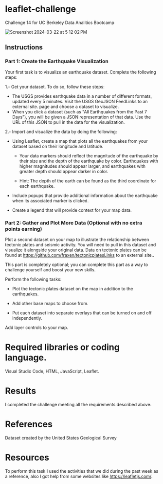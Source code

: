 # leaflet-challenge
Challenge 14 for UC Berkeley Data Analitics Bootcamp


![Screenshot 2024-03-22 at 5 12 02 PM](https://github.com/Ever30/leaflet-challenge/assets/149534473/c23ae200-a1e8-4d44-948f-7bc2139fb879)



## Instructions

### Part 1: Create the Earthquake Visualization

Your first task is to visualize an earthquake dataset. Complete the following steps:

1.- Get your dataset. To do so, follow these steps:

  - The USGS provides earthquake data in a number of different formats, updated every 5 minutes. Visit the USGS GeoJSON FeedLinks to an external site. page and choose a dataset to visualize.
  - When you click a dataset (such as "All Earthquakes from the Past 7 Days"), you will be given a JSON representation of that data. Use the URL of this JSON to pull in the data for the visualization.

2.- Import and visualize the data by doing the following:

  - Using Leaflet, create a map that plots all the earthquakes from your dataset based on their longitude and latitude.

      - Your data markers should reflect the magnitude of the earthquake by their size and the depth of the earthquake by color. Earthquakes with higher magnitudes should appear larger, and earthquakes with greater depth should appear darker in color.

      - Hint: The depth of the earth can be found as the third coordinate for each earthquake.

  - Include popups that provide additional information about the earthquake when its associated marker is clicked.

  - Create a legend that will provide context for your map data.

### Part 2: Gather and Plot More Data (Optional with no extra points earning)

Plot a second dataset on your map to illustrate the relationship between tectonic plates and seismic activity. You will need to pull in this dataset and visualize it alongside your original data. Data on tectonic plates can be found at https://github.com/fraxen/tectonicplatesLinks to an external site..

This part is completely optional; you can complete this part as a way to challenge yourself and boost your new skills.

Perform the following tasks:

  - Plot the tectonic plates dataset on the map in addition to the earthquakes.

  - Add other base maps to choose from.

  - Put each dataset into separate overlays that can be turned on and off independently.

Add layer controls to your map.

# Required libraries or coding language.
Visual Studio Code, HTML, JavaScript, Leaflet.

# Results
I completed the challenge meeting all the requirements described above.

# References
Dataset created by the United States Geological Survey

# Resources
To perform this task I used the activities that we did during the past week as a reference, also I got help from some websites like https://leafletjs.com/.
